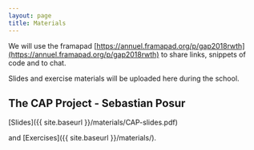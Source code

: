 ```yaml
---
layout: page
title: Materials
---
```


We will use the framapad
[https://annuel.framapad.org/p/gap2018rwth](https://annuel.framapad.org/p/gap2018rwth)
to share links, snippets of code and to chat.

Slides and exercise materials will be uploaded here during the school.

## The CAP Project - Sebastian Posur
[Slides]({{ site.baseurl }}/materials/CAP-slides.pdf)
<!--
Add the link to your file here 
-->
and
[Exercises]({{ site.baseurl }}/materials/).

<!--
Example how to link to a file that was put into the materials/ folder:
[file]({{ site.baseurl }}/materials/filename)
-->
